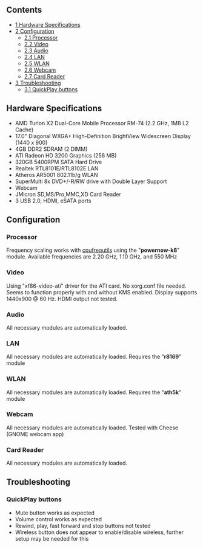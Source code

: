 ## Contents

*   [1 Hardware Specifications](#Hardware_Specifications)
*   [2 Configuration](#Configuration)
    *   [2.1 Processor](#Processor)
    *   [2.2 Video](#Video)
    *   [2.3 Audio](#Audio)
    *   [2.4 LAN](#LAN)
    *   [2.5 WLAN](#WLAN)
    *   [2.6 Webcam](#Webcam)
    *   [2.7 Card Reader](#Card_Reader)
*   [3 Troubleshooting](#Troubleshooting)
    *   [3.1 QuickPlay buttons](#QuickPlay_buttons)

## Hardware Specifications

*   AMD Turion X2 Dual-Core Mobile Processor RM-74 (2.2 GHz, 1MB L2 Cache)
*   17.0" Diagonal WXGA+ High-Definition BrightView Widescreen Display (1440 x 900)
*   4GB DDR2 SDRAM (2 DIMM)
*   ATI Radeon HD 3200 Graphics (256 MB)
*   320GB 5400RPM SATA Hard Drive
*   Realtek RTL8101E/RTL8102E LAN
*   Atheros AR5001 802.11b/g WLAN
*   SuperMulti 8x DVD+/-R/RW drive with Double Layer Support
*   Webcam
*   JMicron SD,MS/Pro,MMC,XD Card Reader
*   3 USB 2.0, HDMI, eSATA ports

## Configuration

### Processor

Frequency scaling works with [cpufrequtils](/index.php/Cpufrequtils "Cpufrequtils") using the "**powernow-k8**" module. Available frequencies are 2.20 GHz, 1.10 GHz, and 550 MHz

### Video

Using "xf86-video-ati" driver for the ATI card. No xorg.conf file needed. Seems to function properly with and without KMS enabled. Display supports 1440x900 @ 60 Hz. HDMI output not tested.

### Audio

All necessary modules are automatically loaded.

### LAN

All necessary modules are automatically loaded. Requires the "**r8169**" module

### WLAN

All necessary modules are automatically loaded. Requires the "**ath5k**" module

### Webcam

All necessary modules are automatically loaded. Tested with Cheese (GNOME webcam app)

### Card Reader

All necessary modules are automatically loaded.

## Troubleshooting

### QuickPlay buttons

*   Mute button works as expected
*   Volume control works as expected
*   Rewind, play, fast forward and stop buttons not tested
*   Wireless button does not appear to enable/disable wireless, further setup may be needed for this